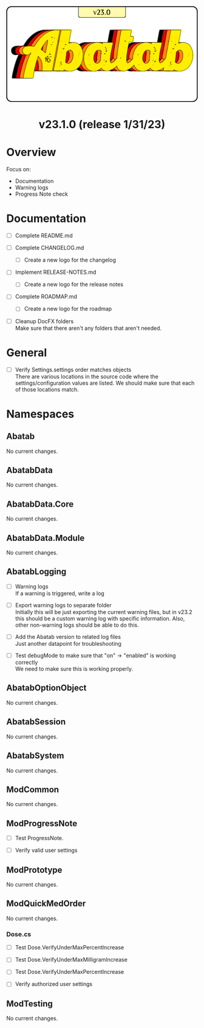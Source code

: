 <div align="center">

  <img src="../images/Logos/AbatabLogo.png" alt="Abatab Changelog" width="512">
  <br>

  <h1>
    v23.1.0 (release 1/31/23)
  </h1>

</div>

# Overview

Focus on:

* Documentation
* Warning logs
* Progress Note check

# Documentation

* [ ] Complete README.md

* [ ] Complete CHANGELOG.md
  * [ ] Create a new logo for the changelog

* [ ] Implement RELEASE-NOTES.md
  * [ ] Create a new logo for the release notes

* [ ] Complete ROADMAP.md
  * [ ] Create a new logo for the roadmap

* [ ] Cleanup DocFX folders  
Make sure that there aren't any folders that aren't needed.

# General

* [ ] Verify Settings.settings order matches objects  
There are various locations in the source code where the settings/configuration values are listed. We should make sure that each of those locations match.

# Namespaces

## Abatab

No current changes.

## AbatabData

No current changes.

## AbatabData.Core

No current changes.

## AbatabData.Module

No current changes.

## AbatabLogging

* [ ] Warning logs  
If a warning is triggered, write a log

* [ ] Export warning logs to separate folder  
Initially this will be just exporting the current warning files, but in v23.2 this should be a custom warning log with specific information. Also, other non-warning logs should be able to do this.

* [ ] Add the Abatab version to related log files  
Just another datapoint for troubleshooting

* [ ] Test debugMode to make sure that "on" -> "enabled" is working correctly  
We need to make sure this is working properly.

## AbatabOptionObject

No current changes.

## AbatabSession

No current changes.

## AbatabSystem

No current changes.

## ModCommon

No current changes.

## ModProgressNote

* [ ] Test ProgressNote.

* [ ] Verify valid user settings

## ModPrototype

No current changes.

## ModQuickMedOrder

No current changes.

### Dose.cs

* [ ] Test Dose.VerifyUnderMaxPercentIncrease

* [ ] Test Dose.VerifyUnderMaxMilligramIncrease

* [ ] Test Dose.VerifyUnderMaxPercentIncrease

* [ ] Verify authorized user settings

## ModTesting

No current changes.
